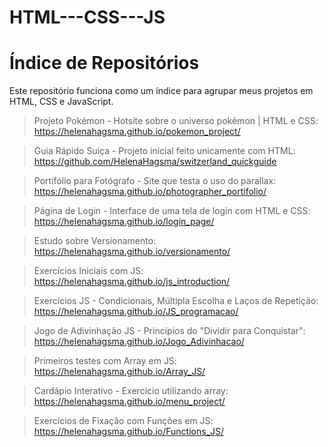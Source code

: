 # HTML---CSS---JS
# Índice de Repositórios

Este repositório funciona como um índice para agrupar meus projetos em HTML, CSS e JavaScript.

> Projeto Pokémon - Hotsite sobre o universo pokémon | HTML e CSS: https://helenahagsma.github.io/pokemon_project/

> Guia Rápido Suiça - Projeto inicial feito unicamente com HTML: https://github.com/HelenaHagsma/switzerland_quickguide

> Portifólio para Fotógrafo - Site que testa o uso do parallax: https://helenahagsma.github.io/photographer_portifolio/

> Página de Login - Interface de uma tela de login com HTML e CSS: https://helenahagsma.github.io/login_page/

> Estudo sobre Versionamento: https://helenahagsma.github.io/versionamento/

> Exercícios Iniciais com JS: https://helenahagsma.github.io/js_introduction/

> Exercícios JS - Condicionais, Múltipla Escolha e Laços de Repetição: https://helenahagsma.github.io/JS_programacao/

> Jogo de Adivinhação JS - Princípios do "Dividir para Conquistar": https://helenahagsma.github.io/Jogo_Adivinhacao/

> Primeiros testes com Array em JS: https://helenahagsma.github.io/Array_JS/

> Cardápio Interativo - Exercício utilizando array: https://helenahagsma.github.io/menu_project/

> Exercícios de Fixação com Funções em JS: https://helenahagsma.github.io/Functions_JS/
